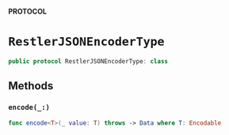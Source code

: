 **PROTOCOL**

# `RestlerJSONEncoderType`

```swift
public protocol RestlerJSONEncoderType: class
```

## Methods
### `encode(_:)`

```swift
func encode<T>(_ value: T) throws -> Data where T: Encodable
```
